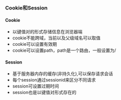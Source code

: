 ### Cookie和Session



#### Cookie

* 以键值对的形式存储信息在浏览器端
* cookie不能跨域，当前以及父级域名可以取值
* cookie可以设置有效期
* cookie可以设置path，path是一个路由，一般设置为/

#### Session

* 基于服务器内存的缓存(非持久化),可以保存请求会话
* 每个session通过sessionid来区分不同请求
* session可设置过期时间
* session也是以键值对形式存在的